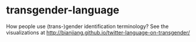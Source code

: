 # transgender-language
How people use (trans-)gender identification terminology?
See the visualizations at http://bianjiang.github.io/twitter-language-on-transgender/
